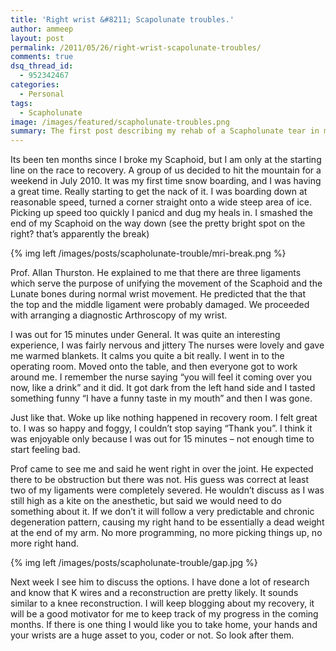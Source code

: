 ```yaml
---
title: 'Right wrist &#8211; Scapolunate troubles.'
author: ammeep
layout: post
permalink: /2011/05/26/right-wrist-scapolunate-troubles/
comments: true
dsq_thread_id:
  - 952342467
categories:
  - Personal
tags:
  - Scapholunate
image: /images/featured/scapholunate-troubles.png
summary: The first post describing my rehab of a Scapholunate tear in my right wrist. Its been ten months since I broke my Scaphoid, but I am only at the starting line on the race to recovery
---
```


Its been ten months since I broke my Scaphoid, but I am only at the starting line on the race to recovery.
A group of us decided to hit the mountain for a weekend in July 2010. It was my first time snow boarding, and I was having a great time. Really starting to get the nack of it. I was boarding down at reasonable speed, turned a corner straight onto a wide steep area of ice. Picking up speed too quickly I panicd and dug my heals in. I smashed the end of my Scaphoid on the way down (see the pretty bright spot on the right? that’s apparently the break)

{% img left /images/posts/scapholunate-trouble/mri-break.png %}

Prof. Allan Thurston. He explained to me that there are three ligaments which serve the purpose of unifying the movement of the Scaphoid and the Lunate bones during normal wrist movement. He predicted that the that the top and the middle ligament were probably damaged. We proceeded with arranging a diagnostic Arthroscopy of my wrist.


I was out for 15 minutes under General. It was quite an interesting experience, I was fairly nervous and jittery The nurses were lovely and gave me warmed blankets. It calms you quite a bit really. I went in to the operating room. Moved onto the table, and then everyone got to work around me. I remember the nurse saying “you will feel it coming over you now, like a drink” and it did. It got dark from the left hand side and I tasted something funny “I have a funny taste in my mouth” and then I was gone.

Just like that. Woke up like nothing happened in recovery room. I felt great to. I was so happy and foggy, I couldn’t stop saying “Thank you”. I think it was enjoyable only because I was out for 15 minutes – not enough time to start feeling bad.


Prof came to see me and said he went right in over the joint. He expected there to be obstruction but there was not. His guess was correct at least two of my ligaments were completely severed. He wouldn’t discuss as I was still high as a kite on the anesthetic, but said we would need to do something about it. If we don’t it will follow a very predictable and chronic degeneration pattern, causing my right hand to be essentially a dead weight at the end of my arm. No more programming, no more picking things up, no more right hand.

{% img left /images/posts/scapholunate-trouble/gap.jpg %}

Next week I see him to discuss the options. I have done a lot of research and know that K wires and a reconstruction are pretty likely. It sounds similar to a knee reconstruction. I will keep blogging about my recovery, it will be a good motivator for me to keep track of my progress in the coming months. If there is one thing I would like you to take home, your hands and your wrists are a huge asset to you, coder or not. So look after them.
 